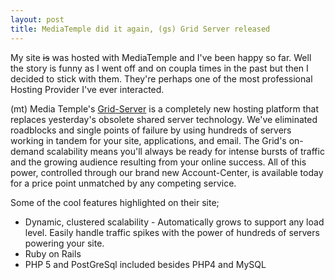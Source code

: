 ```yaml
---
layout: post
title: MediaTemple did it again, (gs) Grid Server released
---
```


My site <del datetime="2007-12-09T08:29:41+00:00">is</del> was hosted with MediaTemple and I've been happy so far. Well the story is funny as I went off and on coupla times in the past but then I decided to stick with them. They're perhaps one of the most professional Hosting Provider I've ever interacted.

(mt) Media Temple's [Grid-Server](http://www.mediatemple.net/webhosting/gs/) is a completely new hosting platform that replaces yesterday's obsolete shared server technology. We've eliminated roadblocks and single points of failure by using hundreds of servers working in tandem for your site, applications, and email. The Grid's on-demand scalability means you'll always be ready for intense bursts of traffic and the growing audience resulting from your online success. All of this power, controlled through our brand new Account-Center, is available today for a price point unmatched by any competing service.

Some of the cool features highlighted on their site;

- Dynamic, clustered scalability - Automatically grows to support any load level. Easily handle traffic spikes with the power of hundreds of servers powering your site.
- Ruby on Rails
- PHP 5 and PostGreSql included besides PHP4 and MySQL